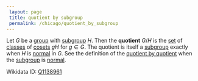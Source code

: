 ```yaml
---
 layout: page
 title: quotient by subgroup
 permalink: /chicago/quotient_by_subgroup
---
```

Let $G$ be a [group](https://mathgloss.github.io/MathGloss/group) with [subgroup](https://mathgloss.github.io/MathGloss/subgroup) $H$. Then the **quotient** $G/H$ is the  [set](https://mathgloss.github.io/MathGloss/cosets_partition_group) of [classes](https://mathgloss.github.io/MathGloss/equivalence_class) of [cosets](https://mathgloss.github.io/MathGloss/left_coset) $gH$ for $g\in G$. The quotient is itself a [subgroup](https://mathgloss.github.io/MathGloss/subgroup) exactly when $H$ is [normal](https://mathgloss.github.io/MathGloss/normal_subgroup) in $G$. See the definition of the [quotient by quotient](https://mathgloss.github.io/MathGloss/quotient_by_################quotient) when the [subgroup](https://mathgloss.github.io/MathGloss/subgroup) is [normal](https://mathgloss.github.io/MathGloss/################normal).

Wikidata ID: [Q1138961](https://www.wikidata.org/wiki/Q1138961)